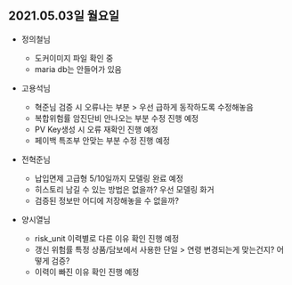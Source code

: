 ## 2021.05.03일 월요일

* 정의철님 
   - 도커이미지 파일 확인 중
   - maria db는 안들어가 있음 
 
* 고용석님 
   -  혁준님 검증 시 오류나는 부분 > 우선 급하게 동작하도록 수정해놓음
   -  복합위험률 암진단비 안나오는 부분 수정 진행 예정
   -  PV Key생성 시 오류 재확인 진행 예정
   -  페이백 특조부 안맞는 부분 수정 진행 예정
 
 * 전혁준님
    - 납입면제 고급형 5/10일까지 모델링 완료 예정
    - 히스토리 남길 수 있는 방법은 없을까? 우선 모델링 화거
    - 검증된 정보만 어디에 저장해놓을 수 없을까?

 * 양시열님
    - risk_unit 이력별로 다른 이유 확인 진행 예정
    - 갱신 위험률 특정 상품/담보에서 사용한 단일 > 연령 변경되는게 맞는건지? 어떻게 검증?
    - 이력이 빠진 이유 확인 진행 예정
<!--stackedit_data:
eyJoaXN0b3J5IjpbLTExMzk3NzM1MDgsLTc1NzEzNTcxMSwxNj
E4MjQwODg1XX0=
-->